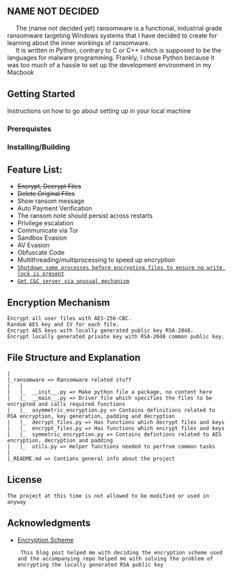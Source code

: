 ## **NAME NOT DECIDED**  
&nbsp;&nbsp;&nbsp;&nbsp;&nbsp;The (name not decided yet) ransomware is a functional, industrial grade ransomware targeting Windows systems that I have decided to create for learning about the inner workings of ransomware.  
&nbsp;&nbsp;&nbsp;&nbsp;&nbsp;It is written in Python, contrary to C or C++ which is supposed to be the languages for malware programming. Frankly, I chose Python because it was too much of a hassle to set up the development environment in my Macbook  

## **Getting Started**
Instructions on how to go about setting up in your local machine  
### Prerequistes

### Installing/Building

## **Feature List:**
 * ~~Encrypt, Decrypt Files~~  
 * ~~Delete Original Files~~  
 * Show ransom message  
 * Auto Payment Verification  
 * The ransom note should persist across restarts  
 * Privilege escalation  
 * Communicate via Tor  
 * Sandbox Evasion  
 * AV Evasion  
 * Obfuscate Code  
 * Multithreading/multiprocessing to speed up encryption  
 * [`Shutdown some processes before encrypting files to ensure no write lock is present`](https://securityaffairs.co/wordpress/103030/malware/sodinokibi-ransomware-new-feature.html)  
 * [`Get C&C server via unusual mechanism`](https://www.zdnet.com/article/astaroth-malware-hides-command-servers-in-youtube-channel-descriptions/)
 
## **Encryption Mechanism**
    Encrypt all user files with AES-256-CBC.
    Random AES key and IV for each file.
    Encrypt AES keys with locally generated public key RSA-2048.
    Encrypt locally generated private key with RSA-2048 common public key.
       
## **File Structure and Explanation**
    |
    |_ransomware => Ransomware related stuff
    |   |
    |   |_  __init__.py => Make python file a package, no content here
    |   |_  __main__.py => Driver file which specifies the files to be encrypted and calls required functions
    |   |_  asymmetric_encryption.py => Contains definitions related to RSA encryption, key generation, padding and decryption
    |   |_  decrypt_files.py => Has functions which decrypt files and keys 
    |   |_  encrypt_files.py => Has functions which encrypt files and keys
    |   |_  symmetric_encryption.py => Contains defintions related to AES encryption, decryption and padding
    |   |_  utils.py => Helper functions needed to perfrom common tasks
    |
    |_README.md => Contians general info about the project

## **License**
    The project at this time is not allowed to be modified or used in anyway  

## **Acknowledgments**
 * [Encryption Scheme](https://medium.com/@tarcisioma/ransomware-encryption-techniques-696531d07bb9)  
   ```
    This blog post helped me with deciding the encryption scheme used and the accompanying repo helped me with solving the problem of encrypting the locally generated RSA public key   
    ```